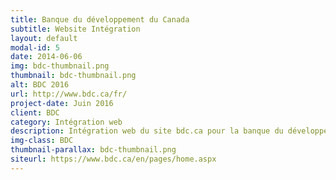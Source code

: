 ```yaml
---
title: Banque du développement du Canada
subtitle: Website Intégration
layout: default
modal-id: 5
date: 2014-06-06
img: bdc-thumbnail.png
thumbnail: bdc-thumbnail.png
alt: BDC 2016
url: http://www.bdc.ca/fr/
project-date: Juin 2016
client: BDC
category: Intégration web
description: Intégration web du site bdc.ca pour la banque du développement du Canada
img-class: BDC
thumbnail-parallax: bdc-thumbnail.png
siteurl: https://www.bdc.ca/en/pages/home.aspx
---
```

